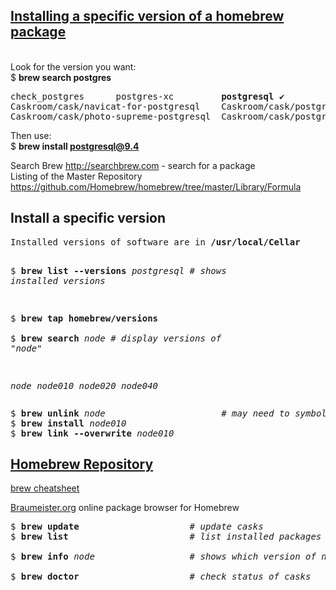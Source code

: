[<h2>Installing a specific version of a homebrew package</h2>](http://effectif.com/mac-os-x/installing-specific-version-of-homebrew-formula)  
Look for the version you want:   
$ <b>brew search postgres</b>
<pre>
check_postgres      postgres-xc         <b>postgresql</b> ✔        <b>postgresql@9.4</b> ✔    postgresql@9.5      postgrest
Caskroom/cask/navicat-for-postgresql    Caskroom/cask/postgres                  Caskroom/cask/sqlpro-for-postgres
Caskroom/cask/photo-supreme-postgresql  Caskroom/cask/postgrespreferencepane
</pre>

Then use:   
$ <b>brew install postgresql@9.4</b>


Search Brew http://searchbrew.com - search for a package  
Listing of the Master Repository https://github.com/Homebrew/homebrew/tree/master/Library/Formula


<h2>Install a specific version</h2>
<pre>
Installed versions of software are in <b>/usr/local/Cellar</b>

$ <b>brew list --versions</b> <em>postgresql</em>        # <em>shows installed versions</em>

$ <b>brew tap homebrew/versions</b>  
$ <b>brew search</b> <em>node</em>                      # <em>display versions of "node"</em>

<em>node
node010
node020
node040
</em>
</pre>
<pre>
$ <b>brew unlink</b> <em>node</em>                      # <em>may need to symbol unlink previous version</em>  
$ <b>brew install</b> <em>node010</em>    
$ <b>brew link --overwrite</b> <em>node010</em>   
</pre>

[<h2>Homebrew Repository</h2>](https://github.com/Homebrew/homebrew)

[brew cheatsheet](http://ricostacruz.com/cheatsheets/homebrew.html)

[Braumeister.org](http://braumeister.org)  online package browser for Homebrew
<pre>
$ <b>brew update</b>                     # <em>update casks</em>   
$ <b>brew list</b>                       # <em>list installed packages</em>   

$ <b>brew info</b> <em>node</em>                  # <em>shows which version of node.js <b>will be</b> installed</em>   

$ <b>brew doctor</b>                     # <em>check status of casks</em>  
</pre>
